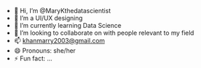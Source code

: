 - 👋 Hi, I’m @MaryKthedatascientist
- 👀 I’m a UI/UX designing 
- 🌱 I’m currently learning Data Science
- 💞️ I’m looking to collaborate on with people relevant to my field
- 📫 khanmarry2003@gmail.com
- 😄 Pronouns: she/her
- ⚡ Fun fact: ...

<!---
MaryKthedatascientist/MaryKthedatascientist is a ✨ special ✨ repository because its `README.md` (this file) appears on your GitHub profile.
You can click the Preview link to take a look at your changes.
--->
